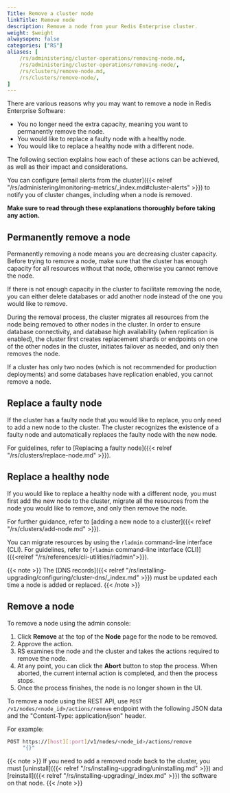 ```yaml
---
Title: Remove a cluster node
linkTitle: Remove node
description: Remove a node from your Redis Enterprise cluster.
weight: $weight
alwaysopen: false
categories: ["RS"]
aliases: [
    /rs/administering/cluster-operations/removing-node.md,
    /rs/administering/cluster-operations/removing-node/,
    /rs/clusters/remove-node.md,
    /rs/clusters/remove-node/,
]
---
```

There are various reasons why you may want to remove a node in Redis
Enterprise Software:

- You no longer need the extra capacity, meaning you want to permanently remove the node.
- You would like to replace a faulty node with a healthy node.
- You would like to replace a healthy node with a different node.

The following section explains how each of these actions can be
achieved, as well as their impact and considerations.

You can configure [email alerts from the cluster]({{< relref "/rs/administering/monitoring-metrics/_index.md#cluster-alerts" >}}) to notify you of cluster changes, including when a node is removed.

**Make sure to read through these explanations thoroughly before taking
any action.**

## Permanently remove a node

Permanently removing a node means you are decreasing cluster capacity.
Before trying to remove a node, make sure that the cluster has enough
capacity for all resources without that node, otherwise you cannot remove the node.

If there is not enough capacity in the cluster to facilitate removing
the node, you can either delete databases or add another node instead of
the one you would like to remove.

During the removal process, the cluster migrates all resources from the
node being removed to other nodes in the cluster. In order to ensure
database connectivity, and database high availability (when replication
is enabled), the cluster first creates replacement shards or endpoints
on one of the other nodes in the cluster, initiates failover as needed,
and only then removes the node.

If a cluster has only two nodes (which is not recommended for production
deployments) and some databases have replication enabled, you cannot remove a node.

## Replace a faulty node

If the cluster has a faulty node that you would like to replace, you
only need to add a new node to the cluster. The cluster recognizes the
existence of a faulty node and automatically replaces the faulty node
with the new node.

For guidelines, refer to [Replacing a faulty
node]({{< relref "/rs/clusters/replace-node.md" >}}).

## Replace a healthy node

If you would like to replace a healthy node with a different node, you
must first add the new node to the cluster, migrate all the resources
from the node you would like to remove, and only then remove the node.

For further guidance, refer to [adding a new node to a
cluster]({{< relref "/rs/clusters/add-node.md" >}}).

You can migrate resources by using the `rladmin` command-line interface
(CLI). For guidelines, refer to [`rladmin` command-line interface
(CLI)]({{<relref "/rs/references/cli-utilities/rladmin">}}).

{{< note >}}
The [DNS records]({{< relref "/rs/installing-upgrading/configuring/cluster-dns/_index.md" >}}) must be updated each time a node is added or replaced.
{{< /note >}}

## Remove a node

To remove a node using the admin console:

1. Click **Remove** at the top of the **Node** page for the node to be
    removed.
1. Approve the action.
1. RS examines the node and the cluster and takes the actions required
    to remove the node.
1. At any point, you can click the **Abort** button to stop the
    process. When aborted, the current internal action is completed, and
    then the process stops.
1. Once the process finishes, the node is no longer shown in
    the UI.

To remove a node using the REST API, use `POST /v1/nodes/<node_id>/actions/remove` endpoint with the following JSON data and the "Content-Type: application/json" header.

For example:

```sh
POST https://[host][:port]/v1/nodes/<node_id>/actions/remove
     "{}"
```

{{< note >}}
If you need to add a removed node back to the cluster,
you must [uninstall]({{< relref "/rs/installing-upgrading/uninstalling.md" >}})
and [reinstall]({{< relref "/rs/installing-upgrading/_index.md" >}}) the software on that node.
{{< /note >}}
